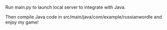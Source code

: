 Run main.py to launch local server to integrate with Java.

Then compile Java code in src/main/java/com/example/russianwordle and enjoy my game!
